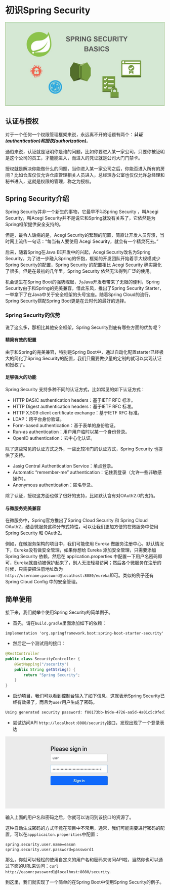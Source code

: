# 初识Spring Security

![spring-security](../../images/spring-security/spring-security-basic.jpeg)

## 认证与授权

对于一个任何一个权限管理框架来说，永远离不开的话题有两个：***认证(authentication)***和***授权(authorization)***。

通俗来说，认证就是证明你是谁的问题，比如你要进入某一家公司，只要你被证明是这个公司的员工，才能能进入，而进入的凭证就是公司大门门禁卡。

授权就是解决你能做什么的问题，当你进入某一家公司之后，你能否进入所有的房间？比如仓库仅仅允许仓库管理相关人员进入，总经理办公室也仅仅允许总经理和秘书进入，这就是权限的管理，称之为授权。

## Spring Security介绍

Spring Security并非一个新生的事物，它最早不叫Spring Security ，叫Acegi Security，叫Acegi Security并不是说它和Spring就没有关系了，它依然是为Spring框架提供安全支持的。

但是，最令人诟病的是，Acegi Security的繁琐的配置，简直让开发人员奔溃，当时网上流传一句话：“每当有人要使用 Acegi Security，就会有一个精灵死去。” 

后来，随着Spring在Java EE开发中的兴起，Acegi Security改名为Spring Security，为了进一步融入Spring的怀抱，框架的开发团队开始着手大规模减少Spring Security的配置，Spring Security 的配置相比 Acegi Security 确实简化了很多。但是在最初的几年里，Spring Security 依然无法得到广泛的使用。

机会诞生在Spring Boot的强势崛起，为Java开发者带来了无限的便利，Spring Security由于和Spring的完美兼容，借此东风，推出了Spring Security Starter，一举拿下了在Java中关于安全框架的头号宝座。随着Spring Cloud的流行，Spring Security搭配Spring Boot更是在云时代的最好的选择。

### Spring Security的优势

说了这么多，那相比其他安全框架，Spring Security到底有哪些方面的优势呢？

#### 精简有效的配置

由于和Spring的完美兼容，特别是Spring Boot中，通过自动化配置starter已经极大的简化了Spring Security的配置，我们只需要做少量的定制的就可以实现认证和授权了。

#### 足够强大的功能

Spring Security 支持多种不同的认证方式，比如常见的如下认证方式：

* HTTP BASIC authentication headers：基于IETF RFC 标准。
* HTTP Digest authentication headers：基于IETF RFC 标准。
* HTTP X.509 client certificate exchange：基于IETF RFC 标准。
* LDAP：跨平台身份验证。
* Form-based authentication：基于表单的身份验证。
* Run-as authentication：用户用户临时以某一个身份登录。
* OpenID authentication：去中心化认证。

除了这些常见的认证方式之外，一些比较冷门的认证方式，Spring Security 也提供了支持。
* Jasig Central Authentication Service：单点登录。
* Automatic “remember-me” authentication：记住我登录（允许一些非敏感操作）。
* Anonymous authentication：匿名登录。

除了认证，授权这方面也做了很好的支持，比如默认含有对OAuth2.0的支持。

#### 与微服务完美兼容

在微服务中，Spring官方推出了Spring Cloud Security 和 Spring Cloud OAuth2，结合微服务这种分布式特性，可以让我们更加方便的在微服务中使用 Spring Security 和 OAuth2。

例如，在微服务架构的项目中，我们可能使用 Eureka 做服务注册中心，默认情况下，Eureka没有做安全管理，如果你想给 Eureka 添加安全管理，只需要添加 Spring Security 依赖，然后在 application.properties 中配置一下用户名密码即可，Eureka就自动被保护起来了，别人无法轻易访问；然后各个微服务在注册的时候，只需要把注册地址改为`http://username:password@localhost:8080/eureka`即可。类似的例子还有 Spring Cloud Config 中的安全管理。

## 简单使用

接下来，我们就举个使用Spring Security的简单例子。

* 首先，请在`build.gradle`里面添加如下的依赖：
```
implementation 'org.springframework.boot:spring-boot-starter-security'
```
* 然后定一个测试用的接口：
```java
@RestController
public class SecurityController {
    @GetMapping("/security")
    public String getString() {
        return "Spring Security";
    }
}
```
* 启动项目，我们可以看到控制台输入了如下信息，这就表示Spring Security已经有效果了，而且为`user`用户生成了密码。
```bash
Using generated security password: f80173bb-b9de-4726-aa5d-4a01c5c0fed1
```
* 尝试访问API `http://localhost:8080/security`接口，发现出现了一个登录表达

![spring-securiyt-login](../../images/spring-security/spring-security-login.jpg)

输入上面的用户名和密码之后，你就可以访问到该接口的资源了。

这种自动生成密码的方式毕竟在项目中不常用，通常，我们可能需要进行密码的配置，可以在`appplicaiton.properities`中配置：

```
spring.security.user.name=eason
spring.security.user.password=password1
```

那么，你就可以轻松的使用自定义的用户名和密码来访问API啦，当然你也可以通过下面的URL来访问：`curl http://eason:password1@localhost:8080/security`.

到这里，我们就实现了一个简单的在Spring Boot中使用Spring Security的例子。
